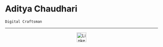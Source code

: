 # Aditya Chaudhari

`Digital Craftsman`

---

<!-- Social icons section -->
<p align="center">
  <a href="https://www.linkedin.com/in/aditya-chaudhari300/"><img width="32px" alt="LinkedIn" title="LinkedIn" src="https://i.imgur.com/qiXu7b2.png"/></a>
</p>
